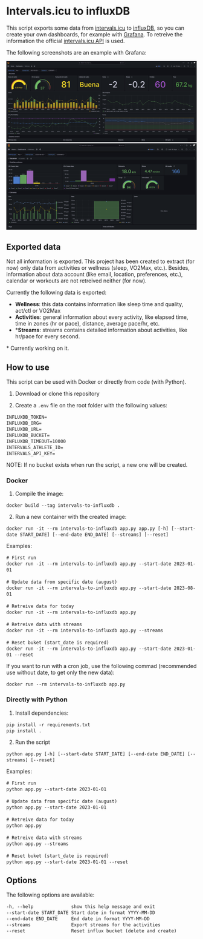 # Intervals.icu to influxDB
This script exports some data from [intervals.icu](https://intervals.icu) to [influxDB](https://www.influxdata.com/), so you can create your own dashboards, for example with [Grafana](https://grafana.com/). To retreive the information the official [intervals.icu API](https://intervals.icu/api/v1/docs/swagger-ui/index.html) is used.

The following screenshots are an example with Grafana:

![Grafana Dashboard example](docs/screenshots/image.png)
![Grafana Dashboard example2](docs/screenshots/image2.png)
## Exported data
Not all information is exported. This project has been created to extract (for now) only data from activities or wellness (sleep, VO2Max, etc.). Besides, information about data account (like email, location, preferences, etc.), calendar or workouts are not retreived neither (for now).

Currently the following data is exported:
- **Wellness**: this data contains information like sleep time and quality, act/ctl or VO2Max
- **Activities**: general information about every activity, like elapsed time, time in zones (hr or pace), distance, average pace/hr, etc.
- \***Streams**: streams contains detailed information about activities, like hr/pace for every second.

\* Currently working on it.


## How to use
This script can be used with Docker or directly from code (with Python).

1. Download or clone this repository

2. Create a `.env` file on the root folder with the following values:

```
INFLUXDB_TOKEN=
INFLUXDB_ORG=
INFLUXDB_URL=
INFLUXDB_BUCKET=
INFLUXDB_TIMEOUT=10000
INTERVALS_ATHLETE_ID=
INTERVALS_API_KEY=
```

NOTE: If no bucket exists when run the script, a new one will be created.

### Docker

1. Compile the image:

```
docker build --tag intervals-to-influxdb .
```

2. Run a new container with the created image:

```
docker run -it --rm intervals-to-influxdb app.py app.py [-h] [--start-date START_DATE] [--end-date END_DATE] [--streams] [--reset]
```

Examples:
```
# First run
docker run -it --rm intervals-to-influxdb app.py --start-date 2023-01-01

# Update data from specific date (august)
docker run -it --rm intervals-to-influxdb app.py --start-date 2023-08-01

# Retreive data for today
docker run -it --rm intervals-to-influxdb app.py

# Retreive data with streams
docker run -it --rm intervals-to-influxdb app.py --streams

# Reset buket (start_date is required)
docker run -it --rm intervals-to-influxdb app.py --start-date 2023-01-01 --reset
```

If you want to run with a cron job, use the following commad (recommended use without date, to get only the new data):

```
docker run --rm intervals-to-influxdb app.py
```

### Directly with Python
1. Install dependencies:

```
pip install -r requirements.txt
pip install .
```

2. Run the script
```
python app.py [-h] [--start-date START_DATE] [--end-date END_DATE] [--streams] [--reset]
```

Examples:
```
# First run
python app.py --start-date 2023-01-01

# Update data from specific date (august)
python app.py --start-date 2023-01-01

# Retreive data for today
python app.py

# Retreive data with streams
python app.py --streams

# Reset buket (start_date is required)
python app.py --start-date 2023-01-01 --reset
```

## Options
The following options are available:

```
-h, --help              show this help message and exit
--start-date START_DATE Start date in format YYYY-MM-DD
--end-date END_DATE     End date in format YYYY-MM-DD
--streams               Export streams for the activities
--reset                 Reset influx bucket (delete and create)
```